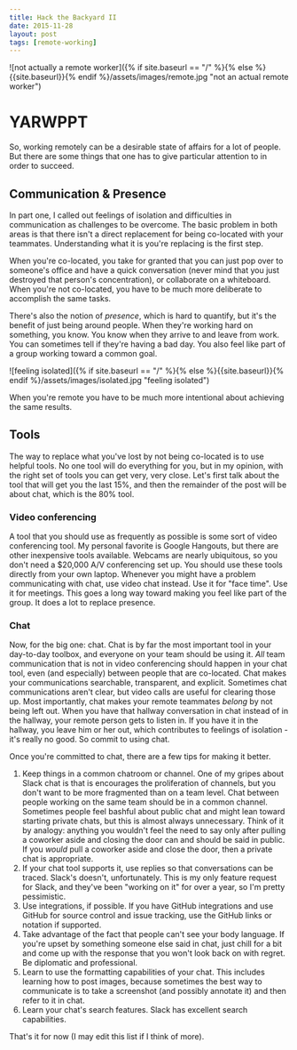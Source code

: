 ```yaml
---
title: Hack the Backyard II
date: 2015-11-28
layout: post
tags: [remote-working]
---
```


![not actually a remote worker]({% if site.baseurl == "/" %}{% else %}{{site.baseurl}}{% endif %}/assets/images/remote.jpg "not an actual remote worker")

# YARWPPT

So, working remotely can be a desirable state of affairs for a lot of people.  But there are some things that one has
to give particular attention to in order to succeed.

## Communication & Presence

In part one, I called out feelings of isolation and difficulties in communication as challenges to be overcome.  The
basic problem in both areas is that there isn't a direct replacement for being co-located with your teammates.  Understanding what it is you're replacing is the first step.

When you're co-located, you take for granted that you can just pop over to someone's office and have a quick conversation (never mind that you just destroyed that person's concentration), or collaborate on a whiteboard.  When you're not co-located, you have to be much more deliberate to accomplish the same tasks.

There's also the notion of _presence_, which is hard to quantify, but it's the benefit of just being around people.  When they're working hard on something, you know.  You know when they arrive to and leave from work.  You can sometimes tell if they're having a bad day.  You also feel like part of a group working toward a common goal.

![feeling isolated]({% if site.baseurl == "/" %}{% else %}{{site.baseurl}}{% endif %}/assets/images/isolated.jpg "feeling isolated")

When you're remote you have to be much more intentional about achieving the same results.  

## Tools

The way to replace what you've lost by not being co-located is to use helpful tools.  No one tool will do everything for you, but in my opinion, with the right set of tools you can get very, very close.  Let's first talk about the tool that will get you the last 15%, and then the remainder of the post will be about chat, which is the 80% tool.

### Video conferencing

A tool that you should use as frequently as possible is some sort of video conferencing tool.  My personal favorite is Google Hangouts, but there are other inexpensive tools available.  Webcams are nearly ubiquitous, so you don't need a $20,000 A/V conferencing set up.  You should use these tools directly from your own laptop.  Whenever you might have a problem communicating with chat, use video chat instead.  Use it for "face time".  Use it for meetings.  This goes a long way toward making you feel like part of the group.  It does a lot to replace presence.

### Chat

Now, for the big one: chat.  Chat is by far the most important tool in your day-to-day toolbox, and everyone on your team should be using it.  _All_ team communication that is not in video conferencing should happen in your chat tool, even (and especially) between people that are co-located.  Chat makes your communications searchable, transparent, and explicit.  Sometimes chat communications aren't clear, but video calls are useful for clearing those up.  Most importantly, chat makes your remote teammates _belong_ by not being left out.  When you have that hallway conversation in chat instead of in the hallway, your remote person gets to listen in.  If you have it in the hallway, you leave him or her out, which contributes to feelings of isolation - it's really no good.  So commit to using chat.

Once you're committed to chat, there are a few tips for making it better.

1. Keep things in a common chatroom or channel.  One of my gripes about Slack chat is that is encourages the proliferation of channels, but you don't want to be more fragmented than on a team level.  Chat between people working on the same team should be in a common channel.  Sometimes people feel bashful about public chat and might lean toward starting private chats, but this is almost always unnecessary.  Think of it by analogy: anything you wouldn't feel the need to say only after pulling a coworker aside and closing the door can and should be said in public.  If you _would_ pull a coworker aside and close the door, then a private chat is appropriate.
2. If your chat tool supports it, use replies so that conversations can be traced.  Slack's doesn't, unfortunately.  This is my only feature request for Slack, and they've been "working on it" for over a year, so I'm pretty pessimistic.
3. Use integrations, if possible.  If you have GitHub integrations and use GitHub for source control and issue tracking, use the GitHub links or notation if supported.  
4. Take advantage of the fact that people can't see your body language.  If you're upset by something someone else said in chat, just chill for a bit and come up with the response that you won't look back on with regret.  Be diplomatic and professional.
5. Learn to use the formatting capabilities of your chat.  This includes learning how to post images, because sometimes the best way to communicate is to take a screenshot (and possibly annotate it) and then refer to it in chat.
6. Learn your chat's search features.  Slack has excellent search capabilities.

That's it for now (I may edit this list if I think of more).
